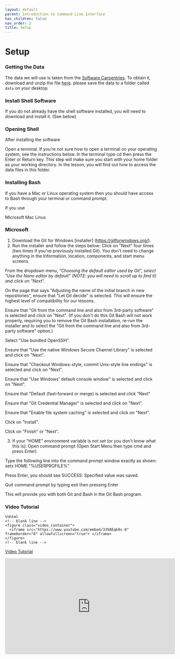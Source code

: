 ```yaml
---
layout: default
parent: Introduction to Command Line Interface
has_children: false
nav_order: 2
title: Setup
---
```


# Setup

### Getting the Data
The data we will use is taken from the [Software Carpentries](https://software-carpentry.org). To obtain it, download and unzip the file [here](https://swcarpentry.github.io/shell-novice/data/shell-lesson-data.zip). please save the data to a folder called `data` on your desktop

### Install Shell Software
If you do not already have the shell software installed, you will need to download and install it. (See below)

### Opening Shell
After installing the software

Open a terminal. If you’re not sure how to open a terminal on your operating system, see the instructions below. In the terminal type cd then press the Enter or Return key. This step will make sure you start with your home folder as your working directory. In the lesson, you will find out how to access the data files in this folder.

### Installing Bash
If you have a Mac or Linux operating system then you should have access to Bash through your terminal or command prompt.

If you use

Microsoft
Mac
Linux

### Microsoft
1. Download the Git for Windows [installer] (https://gitforwindows.org/).
2. Run the installer and follow the steps below:
Click on "Next" four times (two times if you've previously installed Git). You don't need to change anything in the Information, location, components, and start menu screens.

From the dropdown menu, *"Choosing the default editor used by Git", select "Use the Nano editor by default" (NOTE: you will need to scroll up to find it) and click on "Next".*

On the page that says "Adjusting the name of the initial branch in new repositories", ensure that "Let Git decide" is selected. This will ensure the highest level of compatibility for our lessons.

Ensure that "Git from the command line and also from 3rd-party software" is selected and click on "Next". (If you don't do this Git Bash will not work properly, requiring you to remove the Git Bash installation, re-run the installer and to select the "Git from the command line and also from 3rd-party software" option.)

Select "Use bundled OpenSSH".

Ensure that "Use the native Windows Secure Channel Library" is selected and click on "Next".

Ensure that "Checkout Windows-style, commit Unix-style line endings" is selected and click on "Next".

Ensure that "Use Windows' default console window" is selected and click on "Next".

Ensure that "Default (fast-forward or merge) is selected and click "Next"

Ensure that "Git Credential Manager" is selected and click on "Next".

Ensure that "Enable file system caching" is selected and click on "Next".

Click on "Install".

Click on "Finish" or "Next".

3. If your "HOME" environment variable is not set (or you don't know what this is):
Open command prompt (Open Start Menu then type cmd and press Enter)

Type the following line into the command prompt window exactly as shown:
setx HOME "%USERPROFILE%"

Press Enter, you should see SUCCESS: Specified value was saved.

Quit command prompt by typing exit then pressing Enter

This will provide you with both Git and Bash in the Git Bash program.

### Video Tutorial
~~~
%%html
<!-- blank line -->
<figure class="video_container">
  <iframe src="https://www.youtube.com/embed/339AEqk9c-8" frameborder="0" allowfullscreen="true"> </iframe>
</figure>
<!-- blank line -->
~~~

[Video Tutorial](https://www.youtube.com/watch?v=339AEqk9c-8&embeds_euri=https%3A%2F%2Fdkiq3anw95g-496ff2e9c6d22116-0-colab.googleusercontent.com%2F&feature=emb_logo)

<iframe width="560" height="315" src="https://www.youtube.com/watch?v=339AEqk9c-8&embeds_euri=https%3A%2F%2Fdkiq3anw95g-496ff2e9c6d22116-0-colab.googleusercontent.com%2F&feature=emb_logo" title="YouTube video player" frameborder="0" allow="accelerometer; autoplay; clipboard-write; encrypted-media; gyroscope; picture-in-picture" allowfullscreen></iframe>  
